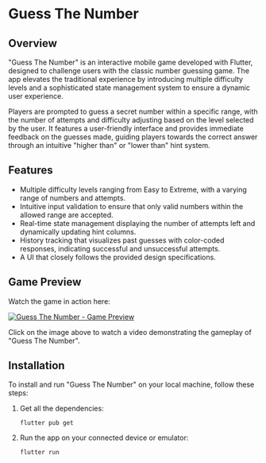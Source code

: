# Guess The Number

## Overview

"Guess The Number" is an interactive mobile game developed with Flutter, designed to challenge users with the classic number guessing game. The app elevates the traditional experience by introducing multiple difficulty levels and a sophisticated state management system to ensure a dynamic user experience.

Players are prompted to guess a secret number within a specific range, with the number of attempts and difficulty adjusting based on the level selected by the user. It features a user-friendly interface and provides immediate feedback on the guesses made, guiding players towards the correct answer through an intuitive "higher than" or "lower than" hint system.

## Features

- Multiple difficulty levels ranging from Easy to Extreme, with a varying range of numbers and attempts.
- Intuitive input validation to ensure that only valid numbers within the allowed range are accepted.
- Real-time state management displaying the number of attempts left and dynamically updating hint columns.
- History tracking that visualizes past guesses with color-coded responses, indicating successful and unsuccessful attempts.
- A UI that closely follows the provided design specifications.

## Game Preview

Watch the game in action here:

[![Guess The Number - Game Preview](https://img.youtube.com/vi/K--NHurAsrM/0.jpg)](https://youtu.be/K--NHurAsrM)

Click on the image above to watch a video demonstrating the gameplay of "Guess The Number".

## Installation

To install and run "Guess The Number" on your local machine, follow these steps:

1. Get all the dependencies:
   ```
   flutter pub get
   ```

2. Run the app on your connected device or emulator:
   ```
   flutter run
   ```

